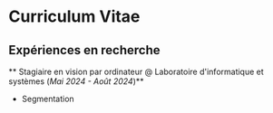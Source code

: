 # Curriculum Vitae

## Expériences en recherche
** Stagiaire en vision par ordinateur @ Laboratoire d'informatique et systèmes (_Mai 2024 - Août 2024_)**
- Segmentation 
